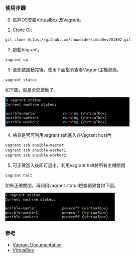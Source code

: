### 使用步驟

0. 依照OS安裝[VirtualBox](https://www.virtualbox.org/wiki/Downloads) 及[Vagrant](https://www.vagrantup.com/)。

1. Clone Git

```
git clone https://github.com/shuweide/simboDev201802.git
```
2. 啟動Vagrant。

```
vagrant up
```
3. 全部啟請動完後，使用下面指令查看Vagrant主機狀態。

```
vagrant status
```
如下圖，就是全部啟動了。

![Image of Vagrant status](https://raw.githubusercontent.com/shuweide/simboDev201802/master/images/vagrant%20status.png)

4. 檢查是否可利用vagrant ssh進入各Vagrant host內

```
vagrant ssh ansible-master
vagrant ssh ansible-worker1
vagrant ssh ansible-worker2
```
5. 可正確進入後即可退出，利用vagrant halt將所有主機關閉

```
vagrant halt
```
如有正確關閉，再利用vagrant status檢查結果會如下圖。

![Image of Vagrant status poweroff](https://raw.githubusercontent.com/shuweide/simboDev201802/master/images/vagrant%20status%20poweroff.png)

### 參考

- [Vagrant Documentation](https://www.vagrantup.com/docs/index.html) 
- [VirtualBox](https://www.virtualbox.org/)
